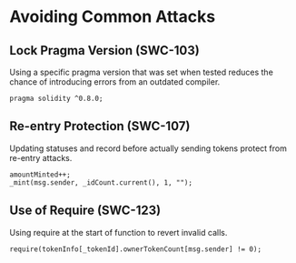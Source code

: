 # Avoiding Common Attacks

## Lock Pragma Version (SWC-103)

Using a specific pragma version that was set when tested reduces the chance of introducing errors from an outdated compiler.

```
pragma solidity ^0.8.0;
```

## Re-entry Protection (SWC-107)

Updating statuses and record before actually sending tokens protect from re-entry attacks.


```
amountMinted++;
_mint(msg.sender, _idCount.current(), 1, "");
```

## Use of Require (SWC-123)

Using require at the start of function to revert invalid calls.

```
require(tokenInfo[_tokenId].ownerTokenCount[msg.sender] != 0);
```